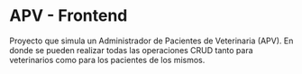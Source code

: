 # APV - Frontend

Proyecto que simula un Administrador de Pacientes de Veterinaria (APV). En donde se pueden realizar todas las operaciones CRUD tanto para veterinarios como para los pacientes de los mismos.
